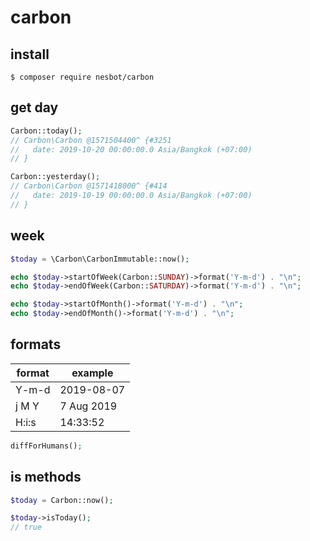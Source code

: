 # carbon

## install

```
$ composer require nesbot/carbon
```

## get day

```php
Carbon::today();
// Carbon\Carbon @1571504400^ {#3251
//   date: 2019-10-20 00:00:00.0 Asia/Bangkok (+07:00)
// }

Carbon::yesterday();
// Carbon\Carbon @1571418000^ {#414
//   date: 2019-10-19 00:00:00.0 Asia/Bangkok (+07:00)
// }
```

## week

```php
$today = \Carbon\CarbonImmutable::now();

echo $today->startOfWeek(Carbon::SUNDAY)->format('Y-m-d') . "\n";
echo $today->endOfWeek(Carbon::SATURDAY)->format('Y-m-d') . "\n";

echo $today->startOfMonth()->format('Y-m-d') . "\n";
echo $today->endOfMonth()->format('Y-m-d') . "\n";
````

## formats

| format | example    |
| ------ | ---------- |
| Y-m-d  | 2019-08-07 |
| j M Y  | 7 Aug 2019 |
| H:i:s  | 14:33:52   |

```php
diffForHumans();
```

## is methods

```php
$today = Carbon::now();

$today->isToday();
// true
```
